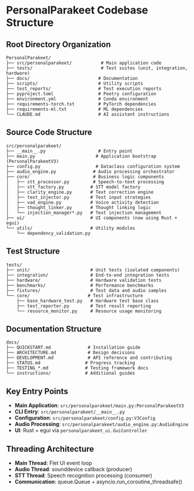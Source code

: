 # PersonalParakeet Codebase Structure

## Root Directory Organization
```
PersonalParakeet/
├── src/personalparakeet/           # Main application code
├── tests/                          # Test suites (unit, integration, hardware)
├── docs/                          # Documentation
├── scripts/                       # Utility scripts
├── test_reports/                  # Test execution reports
├── pyproject.toml                 # Poetry configuration
├── environment.yml                # Conda environment
├── requirements-torch.txt         # PyTorch dependencies
├── requirements-ml.txt            # ML dependencies
└── CLAUDE.md                      # AI assistant instructions
```

## Source Code Structure
```
src/personalparakeet/
├── __main__.py                    # Entry point
├── main.py                       # Application bootstrap (PersonalParakeetV3)
├── config.py                     # Dataclass configuration system
├── audio_engine.py              # Audio processing orchestrator
├── core/                        # Business logic components
│   ├── stt_processor.py         # Speech-to-text processing
│   ├── stt_factory.py          # STT model factory
│   ├── clarity_engine.py       # Text correction engine
│   ├── text_injector.py        # Text input strategies
│   ├── vad_engine.py           # Voice activity detection
│   ├── thought_linker.py       # Thought linking logic
│   └── injection_manager*.py   # Text injection management
├── ui/                         # UI components (now using Rust + egui)
└── utils/                      # Utility modules
    └── dependency_validation.py
```

## Test Structure
```
tests/
├── unit/                       # Unit tests (isolated components)
├── integration/                # End-to-end integration tests
├── hardware/                   # Hardware validation tests
├── benchmarks/                 # Performance benchmarks
├── fixtures/                   # Test data and audio samples
└── core/                      # Test infrastructure
    ├── base_hardware_test.py   # Hardware test base class
    ├── test_reporter.py        # Test result reporting
    └── resource_monitor.py     # Resource usage monitoring
```

## Documentation Structure
```
docs/
├── QUICKSTART.md              # Installation guide
├── ARCHITECTURE.md            # Design decisions
├── DEVELOPMENT.md             # API reference and contributing
├── STATUS.md                 # Progress tracking
├── TESTING_*.md              # Testing framework docs
└── instructions/             # Additional guides
```

## Key Entry Points
- **Main Application**: `src/personalparakeet/main.py:PersonalParakeetV3`
- **CLI Entry**: `src/personalparakeet/__main__.py`
- **Configuration**: `src/personalparakeet/config.py:V3Config`
- **Audio Processing**: `src/personalparakeet/audio_engine.py:AudioEngine`
- **UI**: Rust + egui via `personalparakeet_ui.GuiController`

## Threading Architecture
- **Main Thread**: Flet UI event loop
- **Audio Thread**: sounddevice callback (producer)
- **STT Thread**: Speech recognition processing (consumer)
- **Communication**: queue.Queue + asyncio.run_coroutine_threadsafe()
